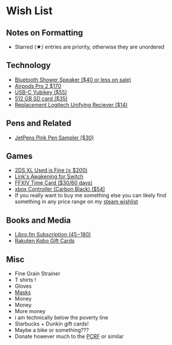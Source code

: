 # Wish List 

## Notes on Formatting

-   Starred (★) entries are priority, otherwise they are unordered

## Technology

-   [Bluetooth Shower Speaker ($40 or less on sale)](https://www.amazon.com/Anker-Soundcore-Bluetooth-Exclusive-Water-Resistant/dp/B01MTB55WH)
-   [Airpods Pro 2 $170](https://www.amazon.com/Apple-Cancellation-Transparency-Personalized-High-Fidelity/dp/B0D1XD1ZV3)
-   [USB-C Yubikey ($55)](https://www.amazon.com/Yubico-Two-factor-authentication-security-certified/dp/B08DHL1YDL)
-   [512 GB SD card ($35)](https://www.amazon.com/SAMSUNG-Adapter-microSDXC-MB-ME512KA-AM/dp/B09B1HMJ9Z/)
-   [Replacement Logitech Unifying Reciever ($14)](https://www.amazon.com/Logitech-910-005235-USB-Unifying-Receiver/dp/B072JW9LT8)


## Pens and Related

-   [JetPens Pink Pen Sampler ($30)](https://www.jetpens.com/JetPens-Pink-Pen-Sampler/pd/23238#index=0)

## Games

-   [2DS XL Used is Fine (&le; $200)](https://www.amazon.com/dp/B075BD7RYX/ref=twister_B075MJLB5B?_encoding=UTF8&psc=1)
-   [Link's Awakening for Switch](https://www.amazon.com/Legend-Zelda-Links-Awakening-Nintendo-Switch/dp/B07SG15148)
-   [FFXIV Time Card ($30/60 days)](https://na.store.square-enix-games.com/final-fantasy-xiv-online-60-day-game-time-card---digital)
-   [xbox Controller (Carbon Black) ($54)](https://www.amazon.com/dp/B088GJR4B9)
-   If you really want to buy me something else you can likely find
something in any price range on my [steam wishlist](https://store.steampowered.com/wishlist/profiles/76561198130985823/#sort=order)

## Books and Media

-   [Libro.fm Subscription ($45-$180)](https://libro.fm/gift)
-   [Rakuten Kobo Gift Cards](https://www.kobo.com/us/en/p/giftcards )

## Misc

-   Fine Grain Strainer
-   T shirts !
-   Gloves
-   [Masks](https://www.amazon.com/Particulate-9205-Respirators-Individually-Comfortable/dp/B09FM2P1KF)
-   Money
-   Money
-   More money
-   i am technically below the poverty line
-   Starbucks + Dunkin gift cards!
-   Maybe a bike or something???
-   Donate however much to the [PCRF](https://www.pcrf.net/) or similar 
